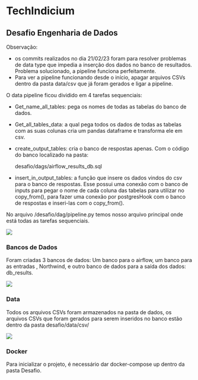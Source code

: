 # TechIndicium
<h2>  Desafio Engenharia de Dados </h2> 

Observação: 
  - os commits realizados no dia 21/02/23 foram para resolver problemas de data type que impedia a inserção dos dados no banco de resultados. Problema solucionado, a pipeline funciona perfeitamente.
  - Para ver a pipeline funcionando desde o início, apagar arquivos CSVs dentro da pasta data/csv que já foram gerados e ligar a pipeline.

O data pipeline ficou dividido em 4 tarefas sequenciais: 
  - Get_name_all_tables: pega os nomes de todas as tabelas do banco de dados.
  - Get_all_tables_data: a qual pega todos os dados de todas as tabelas com as suas colunas cria um pandas dataframe e transforma ele em csv.
  - create_output_tables: cria o banco de respostas apenas. Com o código do banco localizado na pasta: 
  
    desafio/dags/airflow_results_db.sql
  - insert_in_output_tables: a função que insere os dados vindos do csv para o banco de respostas. Esse possui uma conexão com o banco de inputs para pegar o nome de cada coluna das tabelas para utilizar no copy_from(), para fazer uma conexão por postgresHook com o banco de respostas e inseri-las com o copy_from().
  
  No arquivo /desafio/dag/pipeline.py temos nosso arquivo principal onde está todas as tarefas sequenciais.

<img src = https://user-images.githubusercontent.com/46203330/220226885-a088a002-ca73-43e4-9f2a-d35d8c568412.jpg />

<h3> Bancos de Dados </h3>

Foram criadas 3 bancos de dados: Um banco para o airflow, um banco para as entradas , Northwind, e outro banco de dados para a saída dos dados: db_results.

<img src = https://user-images.githubusercontent.com/46203330/220227658-d25695a2-daac-40d7-a7d2-02a306a2edde.png />

<h3> Data </h3>

Todos os arquivos CSVs foram armazenados na pasta de dados, os arquivos CSVs que foram gerados para serem inseridos no banco estão dentro da pasta
    desafio/data/csv/

<img src = https://user-images.githubusercontent.com/46203330/220230589-ce76c639-01aa-49a1-818a-8c2d42b75e2d.png />

<h3> Docker </h3>
Para inicializar o projeto, é necessário dar docker-compose up dentro da pasta Desafio.
